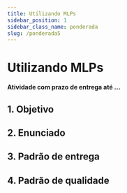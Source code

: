 ```yaml
---
title: Utilizando MLPs
sidebar_position: 1
sidebar_class_name: ponderada
slug: /ponderada5
---
```


# Utilizando MLPs

**Atividade com prazo de entrega até ...**

## 1. Objetivo

## 2. Enunciado

## 3. Padrão de entrega

## 4. Padrão de qualidade
